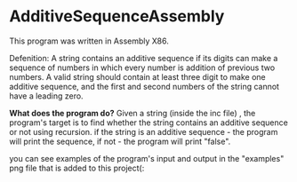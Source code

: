 # AdditiveSequenceAssembly
<p>This program was written in Assembly X86. </p>
<p> Defenition: A string contains an additive sequence if its digits can make a sequence of numbers in which every number is addition of previous two numbers.
 A valid string should contain at least three digit to make one additive sequence, and the first and second numbers of the string cannot have a leading zero.</p>
<p> <b>What does the program do?</b> Given a string (inside the inc file) , the program's target is to find whether the string contains an additive sequence or not using recursion.
if the string is an additive sequence - the program will print the sequence, if not - the program will print "false".</p>


 
 <p>you can see examples of the program's input and output in the "examples" png file that is added to this project(: </p>
 
